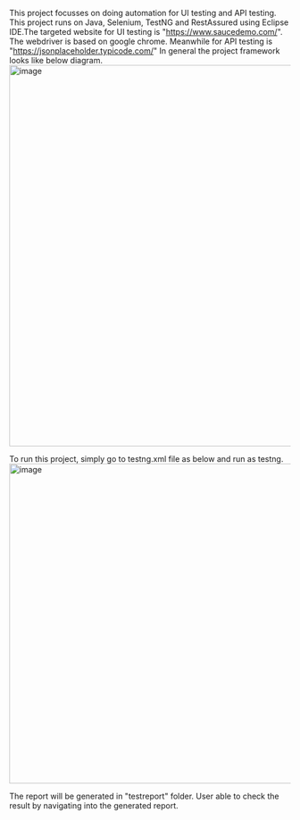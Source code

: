 This project focusses on doing automation for UI testing and API testing. This project runs on Java, Selenium, TestNG and RestAssured using Eclipse IDE.The targeted website for UI testing is "https://www.saucedemo.com/". The webdriver is based on google chrome. 
Meanwhile for API testing is "https://jsonplaceholder.typicode.com/"
In general the project framework looks like below diagram.
<img width="1057" height="683" alt="image" src="https://github.com/user-attachments/assets/d4a962cd-11d2-49f4-a69d-6bb301cee0a1" />


To run this project, simply go to testng.xml file as below and run as testng.
<img width="777" height="573" alt="image" src="https://github.com/user-attachments/assets/3739a46b-12d9-4e88-a6f3-509b64b02d6b" />

The report will be generated in "testreport" folder. User able to check the result by navigating into the generated report.

